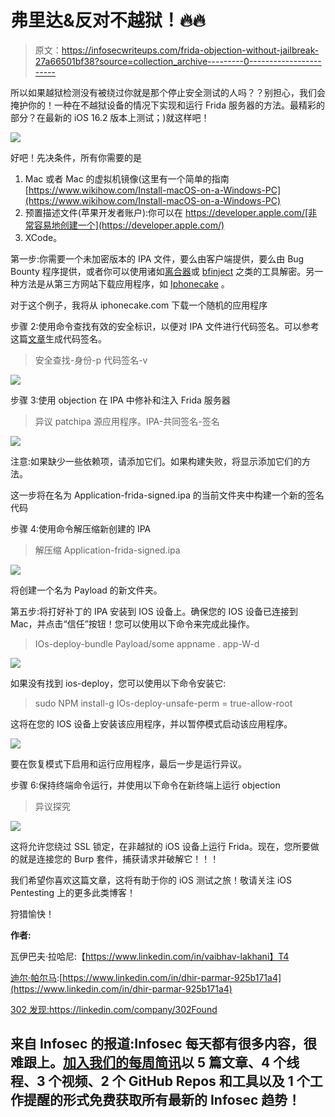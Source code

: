 # 弗里达&反对不越狱！🔥🔥

> 原文：<https://infosecwriteups.com/frida-objection-without-jailbreak-27a66501bf38?source=collection_archive---------0----------------------->

所以如果越狱检测没有被绕过你就是那个停止安全测试的人吗？？别担心，我们会掩护你的！一种在不越狱设备的情况下实现和运行 Frida 服务器的方法。最精彩的部分？在最新的 iOS 16.2 版本上测试；)就这样吧！

![](img/2fa2a83c2ba08925b5a6b29a8de7dfdd.png)

好吧！先决条件，所有你需要的是

1.  Mac 或者 Mac 的虚拟机镜像(这里有一个简单的指南[https://www.wikihow.com/Install-macOS-on-a-Windows-PC](https://www.wikihow.com/Install-macOS-on-a-Windows-PC)
2.  预置描述文件(苹果开发者账户):你可以在 https://developer.apple.com/[非常容易地创建一个](https://developer.apple.com/)
3.  XCode。

第一步:你需要一个未加密版本的 IPA 文件，要么由客户端提供，要么由 Bug Bounty 程序提供，或者你可以使用诸如[离合器](https://github.com/KJCracks/Clutch)或 [bfinject](https://github.com/BishopFox/bfinject) 之类的工具解密。另一种方法是从第三方网站下载应用程序，如 [Iphonecake](https://www.iphonecake.com/) 。

对于这个例子，我将从 iphonecake.com 下载一个随机的应用程序

步骤 2:使用命令查找有效的安全标识，以便对 IPA 文件进行代码签名。可以参考这篇[文章](https://ioscodesigning.com/generating-code-signing-files/)生成代码签名。

> 安全查找-身份-p 代码签名-v

![](img/9ec04329691e998e6fa90debcf4b2bb3.png)

步骤 3:使用 objection 在 IPA 中修补和注入 Frida 服务器

> 异议 patchipa 源应用程序。IPA-共同签名-签名

![](img/7ad97fbba39e99d2db3be3298545af28.png)

注意:如果缺少一些依赖项，请添加它们。如果构建失败，将显示添加它们的方法。

这一步将在名为 Application-frida-signed.ipa 的当前文件夹中构建一个新的签名代码

步骤 4:使用命令解压缩新创建的 IPA

> 解压缩 Application-frida-signed.ipa

![](img/2a9040359d18fb32a42181bcb86b65e1.png)

将创建一个名为 Payload 的新文件夹。

第五步:将打好补丁的 IPA 安装到 IOS 设备上。确保您的 IOS 设备已连接到 Mac，并点击“信任”按钮！您可以使用以下命令来完成此操作。

> IOs-deploy-bundle Payload/some appname . app-W-d

![](img/3abb45150e0e929faba5dcb02690496c.png)

如果没有找到 ios-deploy，您可以使用以下命令安装它:

> sudo NPM install-g IOs-deploy-unsafe-perm = true-allow-root

这将在您的 IOS 设备上安装该应用程序，并以暂停模式启动该应用程序。

![](img/c702860567f69f576e88a771c1490f10.png)

要在恢复模式下启用和运行应用程序，最后一步是运行异议。

步骤 6:保持终端命令运行，并使用以下命令在新终端上运行 objection

> 异议探究

![](img/94f899420998a3a00e0d4dcb4547c2ae.png)

这将允许您绕过 SSL 锁定，在非越狱的 iOS 设备上运行 Frida。现在，您所要做的就是连接您的 Burp 套件，捕获请求并破解它！！！

我们希望你喜欢这篇文章，这将有助于你的 iOS 测试之旅！敬请关注 iOS Pentesting 上的更多此类博客！

狩猎愉快！

**作者:**

瓦伊巴夫·拉哈尼:【https://www.linkedin.com/in/vaibhav-lakhani】T4

[迪尔·帕尔马](https://www.linkedin.com/in/dhir-parmar-925b171a4):[https://www.linkedin.com/in/dhir-parmar-925b171a4](https://www.linkedin.com/in/dhir-parmar-925b171a4)

[302 发现:](https://linkedin.com/company/302Found)https://linkedin.com/company/302Found

## 来自 Infosec 的报道:Infosec 每天都有很多内容，很难跟上。[加入我们的每周简讯](https://weekly.infosecwriteups.com/)以 5 篇文章、4 个线程、3 个视频、2 个 GitHub Repos 和工具以及 1 个工作提醒的形式免费获取所有最新的 Infosec 趋势！